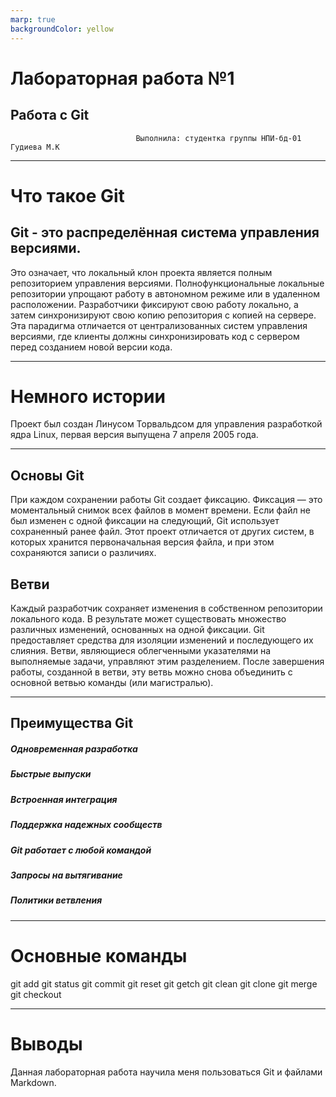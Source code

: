 ```yaml
---
marp: true
backgroundColor: yellow
---
```




# Лабораторная работа №1
## Работа с Git 

                                Выполнила: студентка группы НПИ-бд-01 Гудиева М.К

--- 

# Что такое Git

## Git - это распределённая система управления версиями. 

Это означает, что локальный клон проекта является полным репозиторием управления версиями. Полнофункциональные локальные репозитории упрощают работу в автономном режиме или в удаленном расположении. Разработчики фиксируют свою работу локально, а затем синхронизируют свою копию репозитория с копией на сервере. Эта парадигма отличается от централизованных систем управления версиями, где клиенты должны синхронизировать код с сервером перед созданием новой версии кода.

---

# Немного истории

Проект был создан Линусом Торвальдсом для управления разработкой ядра Linux, первая версия выпущена 7 апреля 2005 года.

---

## Основы Git
При каждом сохранении работы Git создает фиксацию. Фиксация — это моментальный снимок всех файлов в момент времени. Если файл не был изменен с одной фиксации на следующий, Git использует сохраненный ранее файл. Этот проект отличается от других систем, в которых хранится первоначальная версия файла, и при этом сохраняются записи о различиях.

## Ветви

Каждый разработчик сохраняет изменения в собственном репозитории локального кода. В результате может существовать множество различных изменений, основанных на одной фиксации. Git предоставляет средства для изоляции изменений и последующего их слияния. Ветви, являющиеся облегченными указателями на выполняемые задачи, управляют этим разделением. После завершения работы, созданной в ветви, эту ветвь можно снова объединить с основной ветвью команды (или магистралью).

---

## Преимущества Git

##### Одновременная разработка

##### Быстрые выпуски

##### Встроенная интеграция

##### Поддержка надежных сообществ

##### Git работает с любой командой

##### Запросы на вытягивание

##### Политики ветвления

---
 
 # Основные команды

 git add
 git status
git commit
git reset
git getch
git clean
git clone
git merge
git checkout


---

# Выводы

Данная лабораторная работа научила меня пользоваться Git и файлами Markdown.